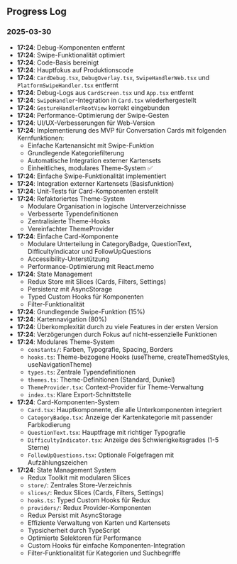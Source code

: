 ## Progress Log

### 2025-03-30

- **17:24**: Debug-Komponenten entfernt
- **17:24**: Swipe-Funktionalität optimiert
- **17:24**: Code-Basis bereinigt
- **17:24**: Hauptfokus auf Produktionscode
- **17:24**: `CardDebug.tsx`, `DebugOverlay.tsx`, `SwipeHandlerWeb.tsx` und `PlatformSwipeHandler.tsx` entfernt
- **17:24**: Debug-Logs aus `CardScreen.tsx` und `App.tsx` entfernt
- **17:24**: `SwipeHandler`-Integration in `Card.tsx` wiederhergestellt
- **17:24**: `GestureHandlerRootView` korrekt eingebunden
- **17:24**: Performance-Optimierung der Swipe-Gesten
- **17:24**: UI/UX-Verbesserungen für Web-Version
- **17:24**: Implementierung des MVP für Conversation Cards mit folgenden Kernfunktionen:
  - Einfache Kartenansicht mit Swipe-Funktion
  - Grundlegende Kategoriefilterung
  - Automatische Integration externer Kartensets
  - Einheitliches, modulares Theme-System ✅
- **17:24**: Einfache Swipe-Funktionalität implementiert
- **17:24**: Integration externer Kartensets (Basisfunktion)
- **17:24**: Unit-Tests für Card-Komponenten erstellt
- **17:24**: Refaktoriertes Theme-System
  - Modulare Organisation in logische Unterverzeichnisse
  - Verbesserte Typendefinitionen
  - Zentralisierte Theme-Hooks
  - Vereinfachter ThemeProvider
- **17:24**: Einfache Card-Komponente
  - Modulare Unterteilung in CategoryBadge, QuestionText, DifficultyIndicator und FollowUpQuestions
  - Accessibility-Unterstützung
  - Performance-Optimierung mit React.memo
- **17:24**: State Management
  - Redux Store mit Slices (Cards, Filters, Settings)
  - Persistenz mit AsyncStorage
  - Typed Custom Hooks für Komponenten
  - Filter-Funktionalität
- **17:24**: Grundlegende Swipe-Funktion (15%)
- **17:24**: Kartennavigation (80%)
- **17:24**: Überkomplexität durch zu viele Features in der ersten Version
- **17:24**: Verzögerungen durch Fokus auf nicht-essenzielle Funktionen
- **17:24**: Modulares Theme-System
  - `constants/`: Farben, Typografie, Spacing, Borders
  - `hooks.ts`: Theme-bezogene Hooks (useTheme, createThemedStyles, useNavigationTheme)
  - `types.ts`: Zentrale Typendefinitionen
  - `themes.ts`: Theme-Definitionen (Standard, Dunkel)
  - `ThemeProvider.tsx`: Context-Provider für Theme-Verwaltung
  - `index.ts`: Klare Export-Schnittstelle
- **17:24**: Card-Komponenten-System
  - `Card.tsx`: Hauptkomponente, die alle Unterkomponenten integriert
  - `CategoryBadge.tsx`: Anzeige der Kartenkategorie mit passender Farbkodierung
  - `QuestionText.tsx`: Hauptfrage mit richtiger Typografie
  - `DifficultyIndicator.tsx`: Anzeige des Schwierigkeitsgrades (1-5 Sterne)
  - `FollowUpQuestions.tsx`: Optionale Folgefragen mit Aufzählungszeichen
- **17:24**: State Management System
  - Redux Toolkit mit modularen Slices
  - `store/`: Zentrales Store-Verzeichnis
  - `slices/`: Redux Slices (Cards, Filters, Settings)
  - `hooks.ts`: Typed Custom Hooks für Redux
  - `providers/`: Redux Provider-Komponenten
  - Redux Persist mit AsyncStorage
  - Effiziente Verwaltung von Karten und Kartensets
  - Typsicherheit durch TypeScript
  - Optimierte Selektoren für Performance
  - Custom Hooks für einfache Komponenten-Integration
  - Filter-Funktionalität für Kategorien und Suchbegriffe

